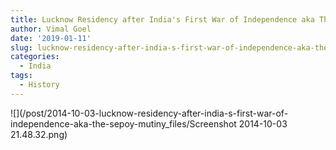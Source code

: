```yaml
---
title: Lucknow Residency after India's First War of Independence aka The Sepoy Mutiny
author: Vimal Goel
date: '2019-01-11'
slug: lucknow-residency-after-india-s-first-war-of-independence-aka-the-sepoy-mutiny
categories:
  - India
tags:
  - History
---
```


![](/post/2014-10-03-lucknow-residency-after-india-s-first-war-of-independence-aka-the-sepoy-mutiny_files/Screenshot 2014-10-03 21.48.32.png)